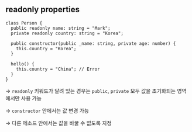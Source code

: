 ## readonly properties

```tsx
class Person {
  public readonly name: string = "Mark";
  private readonly country: string = "Korea";

  public constructor(public _name: string, private age: number) {
    this.country = "Korea";
  }

  hello() {
    this.country = "China"; // Error
  }
}
```

→ `readonly` 키워드가 달려 있는 경우는 `public`, `private` 모두 값을 초기화되는 영역에서만 사용 가능

→ `constructor` 안에서는 값 변경 가능

→ 다른 메소드 안에서는 값을 바꿀 수 없도록 지정
